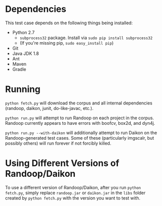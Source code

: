 Dependencies
=================

This test case depends on the following things being installed:

* Python 2.7
  * `subprocess32` package. Install via `sudo pip install subprocess32`
  * (If you're missing pip, `sudo easy_install pip`)
* Git
* Java JDK 1.8
* Ant
* Maven
* Gradle

Running
=========

`python fetch.py` will download the corpus and all internal dependencies (randoop, daikon, junit, do-like-javac, etc.).

`python run.py` will attempt to run Randoop on each project in the corpus. Randoop currently appears to have errors with boofcv, box2d, and dyn4j.

`python run.py --with-daikon` will additionally attempt to run Daikon on the Randoop-generated test cases. Some of these (particularly imgscalr, but possibly others) will run forever if not forcibly killed.

Using Different Versions of Randoop/Daikon
============================================================

To use a different version of Randoop/Daikon, after you run `python fetch.py`, simply replace `randoop.jar` or `daikon.jar` in the `libs` folder created by `python fetch.py` with the version you want to test with.
